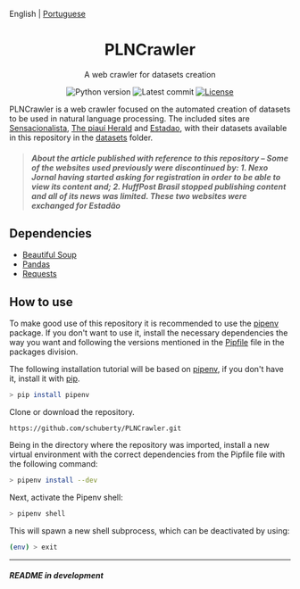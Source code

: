 English | [Portuguese](./README.pt-BR.md)

<h1 align="center">PLNCrawler</h1>

<div align="center">

A web crawler for datasets creation

![Python version][python-src]
![Latest commit][commit-src]
[![License][license-src]][license-href]

</div>

PLNCrawler is a web crawler focused on the automated creation of datasets to be used in natural language processing. The included sites are [Sensacionalista](https://www.sensacionalista.com.br/pais/), [The piauí Herald](https://piaui.folha.uol.com.br/herald/) and [Estadao](https://politica.estadao.com.br/ultimas), with their datasets available in this repository in the [datasets](datasets/) folder.

> ##### **About the article published with reference to this repository** – Some of the websites used previously were discontinued by: 1. Nexo Jornal having started asking for registration in order to be able to view its content and; 2. HuffPost Brasil stopped publishing content and all of its news was limited. These two websites were exchanged for Estadão #####

## Dependencies ##

- [Beautiful Soup](https://www.crummy.com/software/BeautifulSoup/)
- [Pandas](https://pandas.pydata.org/)
- [Requests](https://requests.readthedocs.io/en/master/)

## How to use ##

To make good use of this repository it is recommended to use the [pipenv](https://pypi.org/project/pipenv/) package. If you don't want to use it, install the necessary dependencies the way you want and following the versions mentioned in the [Pipfile](Pipfile) file in the packages division.

The following installation tutorial will be based on [pipenv](https://pypi.org/project/pipenv/), if you don't have it, install it with [pip](https://pip.pypa.io/en/stable/installing/).

```sh
> pip install pipenv
```

Clone or download the repository.

```url
https://github.com/schuberty/PLNCrawler.git
```

Being in the directory where the repository was imported, install a new virtual environment with the correct dependencies from the Pipfile file with the following command:

```sh
> pipenv install --dev
```

Next, activate the Pipenv shell:

```sh
> pipenv shell
```

This will spawn a new shell subprocess, which can be deactivated by using:

```sh
(env) > exit
```

---
###### **README in development**

[python-src]: https://img.shields.io/badge/python-3.9-green.svg
[commit-src]: https://badgen.net/github/last-commit/schuberty/PLNCrawler
[license-src]: https://badgen.net/github/license/schuberty/PLNCrawler
[license-href]: LICENSE.md
